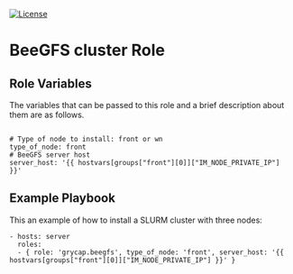 [![License](https://img.shields.io/badge/license-Apache%202-blue.svg)](https://www.apache.org/licenses/LICENSE-2.0)

BeeGFS cluster Role
=======================

Role Variables
--------------

The variables that can be passed to this role and a brief description about them are as follows.
```

# Type of node to install: front or wn
type_of_node: front
# BeeGFS server host
server_host: '{{ hostvars[groups["front"][0]]["IM_NODE_PRIVATE_IP"] }}'
```

Example Playbook
----------------

This an example of how to install a SLURM cluster with three nodes:
```
- hosts: server
  roles:
  - { role: 'grycap.beegfs', type_of_node: 'front', server_host: '{{ hostvars[groups["front"][0]]["IM_NODE_PRIVATE_IP"] }}' }
```

